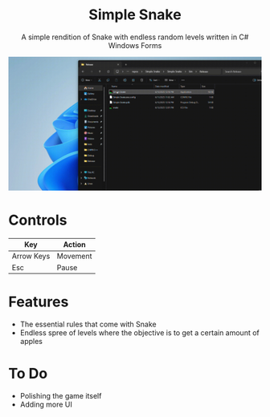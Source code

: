 <div align="center">
  <h1>Simple Snake</h1>
  <p>A simple rendition of Snake with endless random levels written in C# Windows Forms</p>
  <img src=".github/demo.gif" alt="demonstration"/>
</div>

# Controls

| Key        | Action   |
| ---------- | -------- |
| Arrow Keys | Movement |
| Esc        | Pause    |

# Features
- The essential rules that come with Snake
- Endless spree of levels where the objective is to get a certain amount of apples

# To Do
- Polishing the game itself
- Adding more UI
